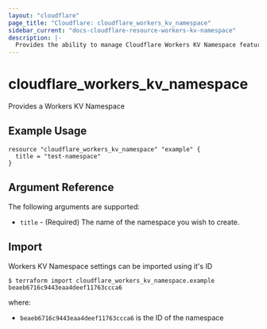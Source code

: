 ```yaml
---
layout: "cloudflare"
page_title: "Cloudflare: cloudflare_workers_kv_namespace"
sidebar_current: "docs-cloudflare-resource-workers-kv-namespace"
description: |-
  Provides the ability to manage Cloudflare Workers KV Namespace features.
---
```


# cloudflare_workers_kv_namespace

Provides a Workers KV Namespace

## Example Usage

```hcl
resource "cloudflare_workers_kv_namespace" "example" {
  title = "test-namespace"
}
```

## Argument Reference

The following arguments are supported:

* `title` - (Required) The name of the namespace you wish to create.


## Import

Workers KV Namespace settings can be imported using it's ID

```
$ terraform import cloudflare_workers_kv_namespace.example beaeb6716c9443eaa4deef11763ccca6
```

where:
- `beaeb6716c9443eaa4deef11763ccca6` is the ID of the namespace
